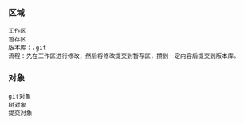 ### 

### 区域
    工作区
    暂存区
    版本库：.git
    流程：先在工作区进行修改，然后将修改提交到暂存区，攒到一定内容后提交到版本库。

### 对象
    git对象
    树对象
    提交对象